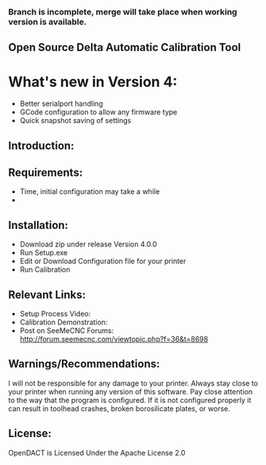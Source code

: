 ### Branch is incomplete, merge will take place when working version is available.

## Open Source Delta Automatic Calibration Tool

# What's new in Version 4:
  - Better serialport handling
  - GCode configuration to allow any firmware type
  - Quick snapshot saving of settings

## Introduction:

## Requirements:
  - Time, initial configuration may take a while
  - 

## Installation:
  - Download zip under release Version 4.0.0
  - Run Setup.exe
  - Edit or Download Configuration file for your printer
  - Run Calibration

## Relevant Links:
  - Setup Process Video: 
  - Calibration Demonstration: 
  - Post on SeeMeCNC Forums: http://forum.seemecnc.com/viewtopic.php?f=36&t=8698


## Warnings/Recommendations:
I will not be responsible for any damage to your printer. Always stay close to your printer when running any version of this software. Pay close attention to the way that the program is configured. If it is not configured properly it can result in toolhead crashes, broken borosilicate plates, or worse.

## License:
OpenDACT is Licensed Under the Apache License 2.0
